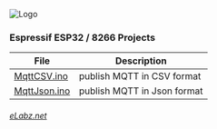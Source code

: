 ![Logo](http://elabz.net/banner.png)
### Espressif ESP32 / 8266 Projects

| File | Description |
|---|---|
| [MqttCSV.ino](https://elabz.net/ESP/MqttCSV) | publish MQTT in CSV format |
| [MqttJson.ino](https://elabz.net/ESP/MqttJson) | publish MQTT in Json format |

###### [eLabz.net](https://elabz.net)
